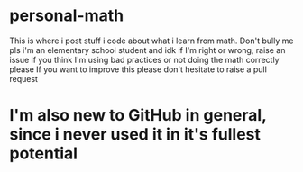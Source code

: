 # personal-math
This is where i post stuff i code about what i learn from math.
Don't bully me pls i'm an elementary school student and idk if I'm right or wrong, raise an issue if you think I'm using bad practices or not doing the math correctly please
If you want to improve this please don't hesitate to raise a pull request

<h1>I'm also new to GitHub in general, since i never used it in it's fullest potential </h1>
